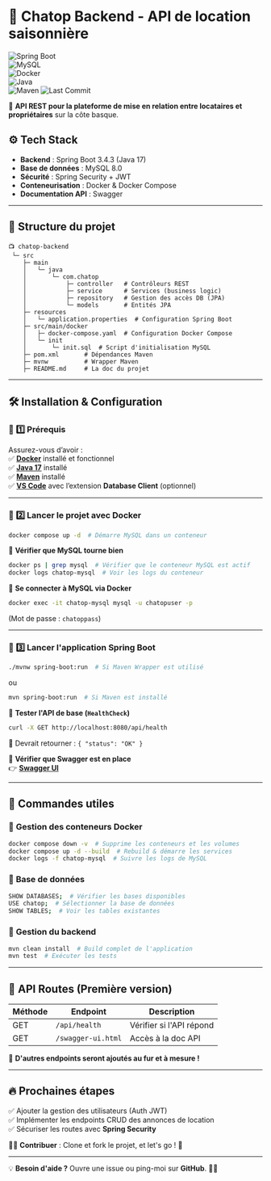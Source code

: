 # 🏡 Chatop Backend - API de location saisonnière  

![Spring Boot](https://img.shields.io/badge/Spring_Boot-3.4.3-brightgreen?logo=springboot)  
![MySQL](https://img.shields.io/badge/MySQL-8.0-blue?logo=mysql)  
![Docker](https://img.shields.io/badge/Docker-Compose-2496ED?logo=docker)  
![Java](https://img.shields.io/badge/Java-17-orange?logo=openjdk)  
![Maven](https://img.shields.io/badge/Maven-Build-red?logo=apachemaven)
![Last Commit](https://img.shields.io/github/last-commit/Escanor1986/Cha_Top_Back)  

🚀 **API REST pour la plateforme de mise en relation entre locataires et propriétaires** sur la côte basque.  

## ⚙️ **Tech Stack**

- **Backend** : Spring Boot 3.4.3 (Java 17)  
- **Base de données** : MySQL 8.0  
- **Sécurité** : Spring Security + JWT  
- **Conteneurisation** : Docker & Docker Compose  
- **Documentation API** : Swagger  

---

## 👤 **Structure du projet**

``` 
📺 chatop-backend
 └─ src
    ├─ main
    │   └─ java
    │       └─ com.chatop
    │           ├─ controller   # Contrôleurs REST
    │           ├─ service      # Services (business logic)
    │           ├─ repository   # Gestion des accès DB (JPA)
    │           └─ models       # Entités JPA
    ├─ resources
    │   └─ application.properties  # Configuration Spring Boot
    ├─ src/main/docker
    │   ├─ docker-compose.yaml  # Configuration Docker Compose
    │   └─ init
    │       └─ init.sql  # Script d'initialisation MySQL
    ├─ pom.xml       # Dépendances Maven
    ├─ mvnw          # Wrapper Maven
    ├─ README.md     # La doc du projet
```

---

## 🛠️ **Installation & Configuration**

### 📌 **1️⃣ Prérequis**

Assurez-vous d’avoir :  
✅ **[Docker](https://www.docker.com/get-started/)** installé et fonctionnel  
✅ **[Java 17](https://adoptopenjdk.net/)** installé  
✅ **[Maven](https://maven.apache.org/download.cgi)** installé  
✅ **[VS Code](https://code.visualstudio.com/)** avec l’extension **Database Client** (optionnel)  

---

### 📌 **2️⃣ Lancer le projet avec Docker**

```sh
docker compose up -d  # Démarre MySQL dans un conteneur
```

📌 **Vérifier que MySQL tourne bien**  

```sh
docker ps | grep mysql  # Vérifier que le conteneur MySQL est actif
docker logs chatop-mysql  # Voir les logs du conteneur
```

📌 **Se connecter à MySQL via Docker**  

```sh
docker exec -it chatop-mysql mysql -u chatopuser -p
```

(Mot de passe : `chatoppass`)

---

### 📌 **3️⃣ Lancer l'application Spring Boot**

```sh
./mvnw spring-boot:run  # Si Maven Wrapper est utilisé
```

ou

```sh
mvn spring-boot:run  # Si Maven est installé
```

📌 **Tester l'API de base (`HealthCheck`)**  

```sh
curl -X GET http://localhost:8080/api/health
```

🔹 Devrait retourner : `{ "status": "OK" }`  

📌 **Vérifier que Swagger est en place**  
👉 **[Swagger UI](http://localhost:8080/swagger-ui.html)**

---

## 🚀 **Commandes utiles**

### 📌 **Gestion des conteneurs Docker**

```sh
docker compose down -v  # Supprime les conteneurs et les volumes
docker compose up -d --build  # Rebuild & démarre les services
docker logs -f chatop-mysql  # Suivre les logs de MySQL
```

### 📌 **Base de données**

```sh
SHOW DATABASES;  # Vérifier les bases disponibles
USE chatop;  # Sélectionner la base de données
SHOW TABLES;  # Voir les tables existantes
```

### 📌 **Gestion du backend**

```sh
mvn clean install  # Build complet de l'application
mvn test  # Exécuter les tests
```

---

## 📝 **API Routes (Première version)**

| Méthode | Endpoint            | Description                |
|---------|---------------------|----------------------------|
| GET     | `/api/health`       | Vérifier si l'API répond  |
| GET     | `/swagger-ui.html`  | Accès à la doc API        |

📌 **D'autres endpoints seront ajoutés au fur et à mesure !**  

---

## 🔥 **Prochaines étapes**

✅ Ajouter la gestion des utilisateurs (Auth JWT)  
✅ Implémenter les endpoints CRUD des annonces de location  
✅ Sécuriser les routes avec **Spring Security**  

👨‍💻 **Contribuer** : Clone et fork le projet, et let's go ! 🚀

---

💡 **Besoin d'aide ?** Ouvre une issue ou ping-moi sur **GitHub**. 🚀🔥
